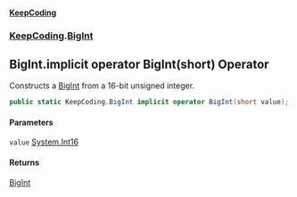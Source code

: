 #### [KeepCoding](index.md 'index')
### [KeepCoding](KeepCoding.md 'KeepCoding').[BigInt](BigInt.md 'KeepCoding.BigInt')
## BigInt.implicit operator BigInt(short) Operator
Constructs a [BigInt](BigInt.md 'KeepCoding.BigInt') from a 16-bit unsigned integer.  
```csharp
public static KeepCoding.BigInt implicit operator BigInt(short value);
```
#### Parameters
<a name='KeepCoding.BigInt.op_ImplicitKeepCoding.BigInt(short).value'></a>
`value` [System.Int16](https://docs.microsoft.com/en-us/dotnet/api/System.Int16 'System.Int16')  
  
#### Returns
[BigInt](BigInt.md 'KeepCoding.BigInt')  
